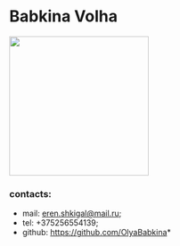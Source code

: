 # Babkina Volha 
<img src = "https://pp.userapi.com/c847018/v847018827/1a0ce3/Kd1usO1r29c.jpg" width = "250">

### contacts:
* mail: eren.shkigal@mail.ru;
* tel: +375256554139;
* github: <https://github.com/OlyaBabkina>* 